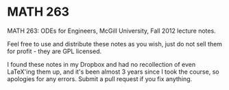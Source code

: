 # MATH 263

MATH 263: ODEs for Engineers, McGill University, Fall 2012 lecture notes. 

Feel free to use and distribute these notes as you wish, just do not sell them for profit - they are GPL licensed.

I found these notes in my Dropbox and had no recollection of even LaTeX'ing them up, and it's been almost 3 years since I took the course, so apologies for any errors. Submit a pull request if you fix anything.
